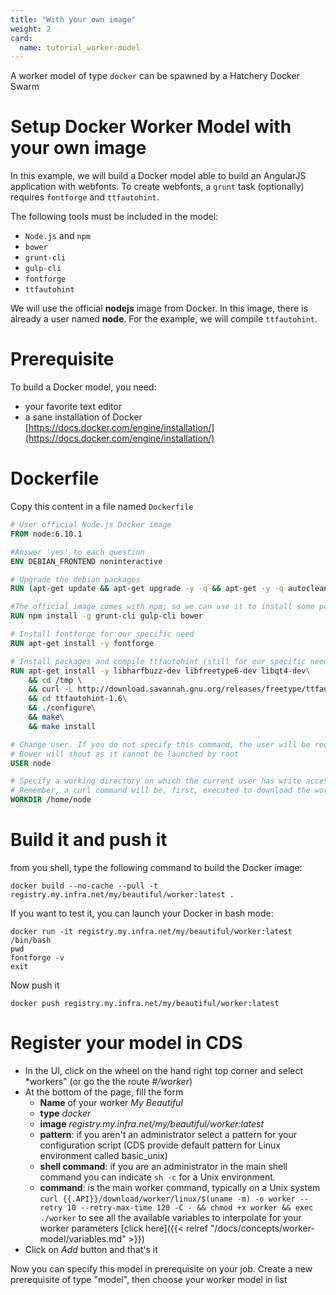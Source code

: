 ```yaml
---
title: "With your own image"
weight: 2
card: 
  name: tutorial_worker-model
---
```


A worker model of type `docker` can be spawned by a Hatchery Docker Swarm

# Setup Docker Worker Model with your own image

In this example, we will build a Docker model able to build an AngularJS application with webfonts. To create webfonts, a `grunt` task (optionally) requires `fontforge` and `ttfautohint`.

The following tools must be included in the model:

* `Node.js` and `npm`
* `bower`
* `grunt-cli`
* `gulp-cli`
* `fontforge`
* `ttfautohint`

We will use the official **nodejs** image from Docker. In this image, there is already a user named **node**. For the example, we will compile `ttfautohint`.

# Prerequisite

To build a Docker model, you need:

* your favorite text editor
* a sane installation of Docker [https://docs.docker.com/engine/installation/](https://docs.docker.com/engine/installation/)

# Dockerfile

Copy this content in a file named `Dockerfile`

```dockerfile
# User official Node.js Docker image
FROM node:6.10.1

#Answer 'yes' to each question
ENV DEBIAN_FRONTEND noninteractive

# Upgrade the debian packages
RUN (apt-get update && apt-get upgrade -y -q && apt-get -y -q autoclean && apt-get -y -q autoremove)

#The official image comes with npm; so we can use it to install some packages
RUN npm install -g grunt-cli gulp-cli bower

# Install fontforge for our specific need
RUN apt-get install -y fontforge

# Install packages and compile ttfautohint (still for our specific need)
RUN apt-get install -y libharfbuzz-dev libfreetype6-dev libqt4-dev\
    && cd /tmp \
    && curl -L http://download.savannah.gnu.org/releases/freetype/ttfautohint-1.6.tar.gz |tar xz\
    && cd ttfautohint-1.6\
    && ./configure\
    && make\
    && make install

# Change user. If you do not specify this command, the user will be root, and in our case,
# Bower will shout as it cannot be launched by root
USER node

# Specify a working directory on which the current user has write access
# Remember, a curl command will be, first, executed to download the worker
WORKDIR /home/node
```

# Build it and push it

from you shell, type the following command to build the Docker image:

```
docker build --no-cache --pull -t registry.my.infra.net/my/beautiful/worker:latest .
```

If you want to test it, you can launch your Docker in bash mode:

```
docker run -it registry.my.infra.net/my/beautiful/worker:latest /bin/bash
pwd
fontforge -v
exit
```

Now push it

```
docker push registry.my.infra.net/my/beautiful/worker:latest
```

# Register your model in CDS

* In the UI, click on the wheel on the hand right top corner and select *workers" (or go the the route *#/worker*)
* At the bottom of the page, fill the form
    * **Name** of your worker *My Beautiful*
    * **type** *docker*
    * **image** *registry.my.infra.net/my/beautiful/worker:latest*
    * **pattern**: if you aren't an administrator select a pattern for your configuration script (CDS provide default pattern for Linux environment called basic_unix)
    * **shell command**: if you are an administrator in the main shell command you can indicate `sh -c` for a Unix environment.
    * **command**: is the main worker command, typically on a Unix system `curl {{.API}}/download/worker/linux/$(uname -m) -o worker --retry 10 --retry-max-time 120 -C - && chmod +x worker && exec ./worker` to see all the available variables to interpolate for your worker parameters [click here]({{< relref "/docs/concepts/worker-model/variables.md" >}})
* Click on *Add* button and that's it

Now you can specify this model in prerequisite on your job. Create a new prerequisite of type "model", then choose your worker model in list
